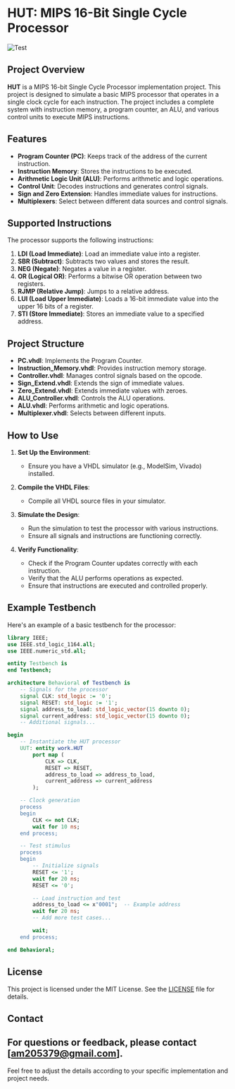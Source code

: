 # HUT: MIPS 16-Bit Single Cycle Processor

![Test](https://s8.uupload.ir/files/mipsd_vhn.jpg)

## Project Overview

**HUT** is a MIPS 16-bit Single Cycle Processor implementation project. This project is designed to simulate a basic MIPS processor that operates in a single clock cycle for each instruction. The project includes a complete system with instruction memory, a program counter, an ALU, and various control units to execute MIPS instructions.

## Features

- **Program Counter (PC)**: Keeps track of the address of the current instruction.
- **Instruction Memory**: Stores the instructions to be executed.
- **Arithmetic Logic Unit (ALU)**: Performs arithmetic and logic operations.
- **Control Unit**: Decodes instructions and generates control signals.
- **Sign and Zero Extension**: Handles immediate values for instructions.
- **Multiplexers**: Select between different data sources and control signals.

## Supported Instructions

The processor supports the following instructions:

1. **LDI (Load Immediate)**: Load an immediate value into a register.
2. **SBR (Subtract)**: Subtracts two values and stores the result.
3. **NEG (Negate)**: Negates a value in a register.
4. **OR (Logical OR)**: Performs a bitwise OR operation between two registers.
5. **RJMP (Relative Jump)**: Jumps to a relative address.
6. **LUI (Load Upper Immediate)**: Loads a 16-bit immediate value into the upper 16 bits of a register.
7. **STI (Store Immediate)**: Stores an immediate value to a specified address.

## Project Structure

- **PC.vhdl**: Implements the Program Counter.
- **Instruction_Memory.vhdl**: Provides instruction memory storage.
- **Controller.vhdl**: Manages control signals based on the opcode.
- **Sign_Extend.vhdl**: Extends the sign of immediate values.
- **Zero_Extend.vhdl**: Extends immediate values with zeroes.
- **ALU_Controller.vhdl**: Controls the ALU operations.
- **ALU.vhdl**: Performs arithmetic and logic operations.
- **Multiplexer.vhdl**: Selects between different inputs.

## How to Use

1. **Set Up the Environment**:

   - Ensure you have a VHDL simulator (e.g., ModelSim, Vivado) installed.
2. **Compile the VHDL Files**:

   - Compile all VHDL source files in your simulator.
3. **Simulate the Design**:

   - Run the simulation to test the processor with various instructions.
   - Ensure all signals and instructions are functioning correctly.
4. **Verify Functionality**:

   - Check if the Program Counter updates correctly with each instruction.
   - Verify that the ALU performs operations as expected.
   - Ensure that instructions are executed and controlled properly.

## Example Testbench

Here's an example of a basic testbench for the processor:

```vhdl
library IEEE;
use IEEE.std_logic_1164.all;
use IEEE.numeric_std.all;

entity Testbench is
end Testbench;

architecture Behavioral of Testbench is
    -- Signals for the processor
    signal CLK: std_logic := '0';
    signal RESET: std_logic := '1';
    signal address_to_load: std_logic_vector(15 downto 0);
    signal current_address: std_logic_vector(15 downto 0);
    -- Additional signals...

begin
    -- Instantiate the HUT processor
    UUT: entity work.HUT
        port map (
            CLK => CLK,
            RESET => RESET,
            address_to_load => address_to_load,
            current_address => current_address
        );

    -- Clock generation
    process
    begin
        CLK <= not CLK;
        wait for 10 ns;
    end process;

    -- Test stimulus
    process
    begin
        -- Initialize signals
        RESET <= '1';
        wait for 20 ns;
        RESET <= '0';

        -- Load instruction and test
        address_to_load <= x"0001";  -- Example address
        wait for 20 ns;
        -- Add more test cases...

        wait;
    end process;

end Behavioral;
```

## License

This project is licensed under the MIT License. See the [LICENSE](LICENSE) file for details.

## Contact

For questions or feedback, please contact [am205379@gmail.com].
---
Feel free to adjust the details according to your specific implementation and project needs.
